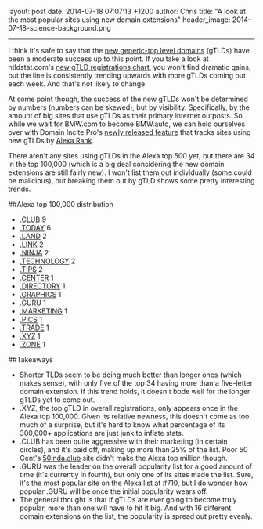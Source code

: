 layout: post
date: 2014-07-18 07:07:13 +1200
author: Chris
title: "A look at the most popular sites using new domain extensions"
header_image: 2014-07-18-science-background.png

----

<!-- excerpt -->

I think it's safe to say that the [new generic-top level domains](https://iwantmyname.com/domains/new-gtld-domain-extensions) (gTLDs) have been a moderate success up to this point. If you take a look at ntldstat.com's [new gTLD registrations chart](http://ntldstats.com/), you won't find dramatic gains, but the line is consistently trending upwards with more gTLDs coming out each week. And that's not likely to change. 

At some point though, the success of the new gTLDs won't be determined by numbers (numbers can be skewed), but by visibility. Specifically, by the amount of big sites that use gTLDs as their primary internet outposts. So while we wait for BMW.com to become BMW.auto, we can hold ourselves over with Domain Incite Pro's [newly released feature](http://domainincite.com/pro/popular-new-gtld-domains/) that tracks sites using new gTLDs by [Alexa Rank](http://www.alexa.com/topsites). 

There aren't any sites using gTLDs in the Alexa top 500 yet, but there are 34 in the top 100,000 (which is a big deal considering the new domain extensions are still fairly new). I won't list them out individually (some could be malicious), but breaking them out by gTLD shows some pretty interesting trends.

<!-- /excerpt -->

##Alexa top 100,000 distribution

+ [.CLUB](https://iwantmyname.com/domains/dot-club) 9
+ [.TODAY](https://iwantmyname.com/domains/dot-today) 6
+ [.LAND](https://iwantmyname.com/domains/dot-land) 2
+ [.LINK](https://iwantmyname.com/domains/dot-link) 2
+ [.NINJA](https://iwantmyname.com/domains/dot-ninja) 2
+ [.TECHNOLOGY](https://iwantmyname.com/domains/dot-technology) 2
+ [.TIPS](https://iwantmyname.com/domains/dot-tips) 2
+ [.CENTER](https://iwantmyname.com/domains/dot-center) 1
+ [.DIRECTORY](https://iwantmyname.com/domains/dot-directory) 1
+ [.GRAPHICS](https://iwantmyname.com/domains/dot-graphics) 1
+ [.GURU](https://iwantmyname.com/domains/dot-guru) 1
+ [.MARKETING](https://iwantmyname.com/domains/dot-marketing) 1
+ [.PICS](https://iwantmyname.com/domains/dot-pics) 1
+ [.TRADE](https://iwantmyname.com/domains/dot-trade) 1
+ [.XYZ](https://iwantmyname.com/domains/dot-xyz) 1
+ [.ZONE](https://iwantmyname.com/domains/dot-zone) 1

##Takeaways

+ Shorter TLDs seem to be doing much better than longer ones (which makes sense), with only five of the top 34 having more than a five-letter domain extension. If this trend holds, it doesn't bode well for the longer gTLDs yet to come out.
+ .XYZ, the top gTLD in overall registrations, only appears once in the Alexa top 100,000. Given its relative newness, this doesn't come as too much of a surprise, but it's hard to know what percentage of its 300,000+ applications are just junk to inflate stats.
+ .CLUB has been quite aggressive with their marketing (in certain circles), and it's paid off, making up more than 25% of the list. Poor 50 Cent's [50inda.club](http://50inda.club/) site didn't make the Alexa top million though. 
+ .GURU was the leader on the overall popularity list for a good amount of time (it's currently in fourth), but only one of its sites made the list. Sure, it's the most popular site on the Alexa list at #710, but I do wonder how popular .GURU will be once the initial popularity wears off. 
+ The general thought is that if gTLDs are ever going to become truly popular, more than one will have to hit it big. And with 16 different domain extensions on the list, the popularity is spread out pretty evenly. 










